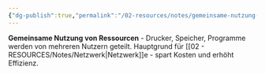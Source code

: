 ```yaml
---
{"dg-publish":true,"permalink":"/02-resources/notes/gemeinsame-nutzung-von-ressourcen/","tags":["netzwerk/vorteile","organisation/effizienz"],"noteIcon":"","updated":"2025-09-05T10:12:29.562+02:00"}
---
```



**Gemeinsame Nutzung von Ressourcen** - Drucker, Speicher, Programme werden von mehreren Nutzern geteilt.
Hauptgrund für [[02 - RESOURCES/Notes/Netzwerk\|Netzwerk]]e - spart Kosten und erhöht Effizienz.